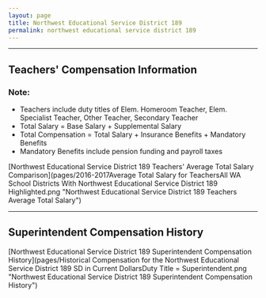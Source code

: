 ```yaml
---
layout: page
title: Northwest Educational Service District 189
permalink: northwest educational service district 189
---
```




___

## Teachers' Compensation Information
### Note:
- Teachers include duty titles of Elem. Homeroom Teacher, Elem. Specialist Teacher, Other Teacher, Secondary Teacher
- Total Salary = Base Salary + Supplemental Salary
- Total Compensation = Total Salary + Insurance Benefits + Mandatory Benefits
- Mandatory Benefits include pension funding and payroll taxes

[Northwest Educational Service District 189 Teachers' Average Total Salary Comparison](pages/2016-2017Average Total Salary for TeachersAll WA School Districts With Northwest Educational Service District 189 Highlighted.png "Northwest Educational Service District 189 Teachers Average Total Salary")


___

## Superintendent Compensation History

[Northwest Educational Service District 189 Superintendent Compensation History](pages/Historical Compensation for the Northwest Educational Service District 189 SD in Current DollarsDuty Title = Superintendent.png "Northwest Educational Service District 189 Superintendent Compensation History")

